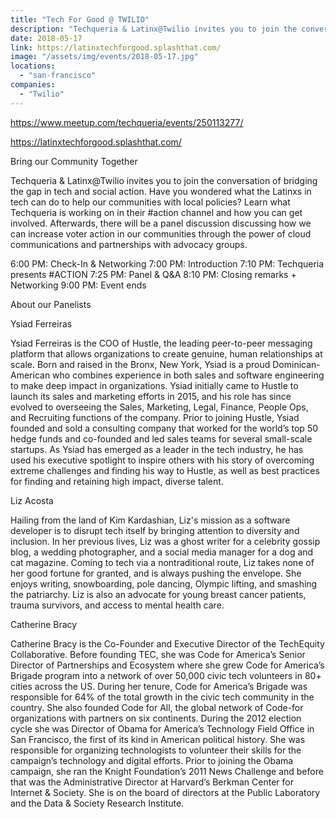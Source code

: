 ```yaml
---
title: "Tech For Good @ TWILIO"
description: "Techqueria & Latinx@Twilio invites you to join the conversation of bridging the gap in tech and social action. "
date: 2018-05-17
link: https://latinxtechforgood.splashthat.com/
image: "/assets/img/events/2018-05-17.jpg"
locations:
  - "san-francisco"
companies:
  - "Twilio"
---
```


https://www.meetup.com/techqueria/events/250113277/

https://latinxtechforgood.splashthat.com/

Bring our Community Together

Techqueria & Latinx@Twilio invites you to join the conversation of bridging the gap in tech and social action. Have you wondered what the Latinxs in tech can do to help our communities with local policies? Learn what Techqueria is working on in their #action channel and how you can get involved. Afterwards, there will be a panel discussion discussing how we can increase voter action in our communities through the power of cloud communications and partnerships with advocacy groups.

6:00 PM: Check-In & Networking
7:00 PM: Introduction
7:10 PM: Techqueria presents #ACTION
7:25 PM: Panel & Q&A
﻿8:10 PM: Closing remarks + Networking
9:00 PM: Event ends

About our Panelists

Ysiad Ferreiras

Ysiad Ferreiras is the COO of Hustle, the leading peer-to-peer messaging platform that allows organizations to create genuine, human relationships at scale. Born and raised in the Bronx, New York, Ysiad is a proud Dominican-American who combines experience in both sales and software engineering to make deep impact in organizations. Ysiad initially came to Hustle to launch its sales and marketing efforts in 2015, and his role has since evolved to overseeing the Sales, Marketing, Legal, Finance, People Ops, and Recruiting functions of the company. Prior to joining Hustle, Ysiad founded and sold a consulting company that worked for the world’s top 50 hedge funds and co-founded and led sales teams for several small-scale startups. As Ysiad has emerged as a leader in the tech industry, he has used his executive spotlight to inspire others with his story of overcoming extreme challenges and finding his way to Hustle, as well as best practices for finding and retaining high impact, diverse talent.

Liz Acosta

Hailing from the land of Kim Kardashian, Liz's mission as a software developer is to disrupt tech itself by bringing attention to diversity and inclusion. In her previous lives, Liz was a ghost writer for a celebrity gossip blog, a wedding photographer, and a social media manager for a dog and cat magazine. Coming to tech via a nontraditional route, Liz takes none of her good fortune for granted, and is always pushing the envelope. She enjoys writing, snowboarding, pole dancing, Olympic lifting, and smashing the patriarchy. Liz is also an advocate for young breast cancer patients, trauma survivors, and access to mental health care.

Catherine Bracy

Catherine Bracy is the Co-Founder and Executive Director of the TechEquity Collaborative. Before founding TEC, she was Code for America’s Senior Director of Partnerships and Ecosystem where she grew Code for America’s Brigade program into a network of over 50,000 civic tech volunteers in 80+ cities across the US. During her tenure, Code for America’s Brigade was responsible for 64% of the total growth in the civic tech community in the country. She also founded Code for All, the global network of Code-­for organizations with partners on six continents. During the 2012 election cycle she was Director of Obama for America’s Technology Field Office in San Francisco, the first of its kind in American political history. She was responsible for organizing technologists to volunteer their skills for the campaign’s technology and digital efforts. Prior to joining the Obama campaign, she ran the Knight Foundation’s 2011 News Challenge and before that was the Administrative Director at Harvard’s Berkman Center for Internet & Society. She is on the board of directors at the Public Laboratory and the Data & Society Research Institute.
